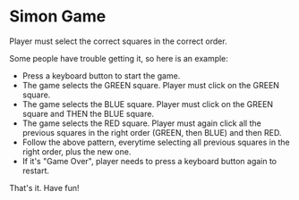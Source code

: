 # Simon Game

Player must select the correct squares in the correct order.

Some people have trouble getting it, so here is an example:

* Press a keyboard button to start the game.
* The game selects the GREEN square. Player must click on the GREEN square.
* The game selects the BLUE square. Player must click on the GREEN square and THEN the BLUE square.
* The game selects the RED square. Player must again click all the previous squares in the right order (GREEN, then BLUE) and then RED.
* Follow the above pattern, everytime selecting all previous squares in the right order, plus the new one. 
* If it's "Game Over", player needs to press a keyboard button again to restart.

That's it. Have fun!
